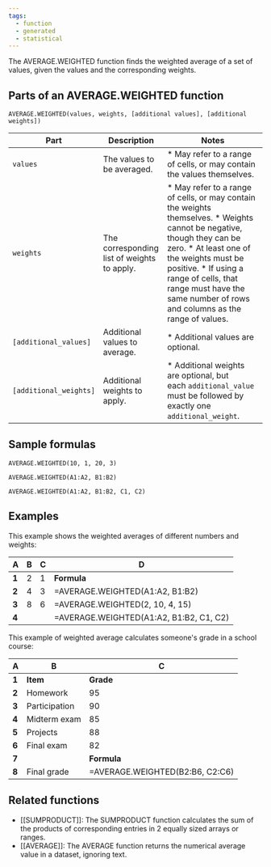 ```yaml
---
tags:
  - function
  - generated
  - statistical
---
```


The AVERAGE.WEIGHTED function finds the weighted average of a set of values, given the values and the corresponding weights.

Parts of an AVERAGE.WEIGHTED function
-------------------------------------

`AVERAGE.WEIGHTED(values, weights, [additional values], [additional weights])`

| Part | Description | Notes |
| --- | --- | --- |
| `values` | The values to be averaged. | * May refer to a range of cells, or may contain the values themselves. |
| `weights` | The corresponding list of weights to apply. | * May refer to a range of cells, or may contain the weights themselves. * Weights cannot be negative, though they can be zero. * At least one of the weights must be positive. * If using a range of cells, that range must have the same number of rows and columns as the range of values. |
| `[additional_values]` | Additional values to average. | * Additional values are optional. |
| `[additional_weights]` | Additional weights to apply. | * Additional weights are optional, but each `additional_value` must be followed by exactly one `additional_weight`. |

Sample formulas
---------------

`AVERAGE.WEIGHTED(10, 1, 20, 3)`

`AVERAGE.WEIGHTED(A1:A2, B1:B2)`

`AVERAGE.WEIGHTED(A1:A2, B1:B2, C1, C2)`

Examples
--------

This example shows the weighted averages of different numbers and weights:

| A | B | C | D |
| --- | --- | --- | --- |
| **1** | 2 | 1 | **Formula** | **Result** |
| **2** | 4 | 3 | =AVERAGE.WEIGHTED(A1:A2, B1:B2) | 3.5 |
| **3** | 8 | 6 | =AVERAGE.WEIGHTED(2, 10, 4, 15) | 3.2 |
| **4** |  |  | =AVERAGE.WEIGHTED(A1:A2, B1:B2, C1, C2) | 6.2 |

This example of weighted average calculates someone's grade in a school course:

| A | B | C |
| --- | --- | --- |
| **1** | **Item** | **Grade** | **Percentage of final grade** |
| **2** | Homework | 95 | 25% |
| **3** | Participation | 90 | 10% |
| **4** | Midterm exam | 85 | 15% |
| **5** | Projects | 88 | 20% |
| **6** | Final exam | 82 | 30% |
| **7** |  | **Formula** | **Result** |
| **8** | Final grade | =AVERAGE.WEIGHTED(B2:B6, C2:C6) | 87.7 |

Related functions
-----------------

* [[SUMPRODUCT]]: The SUMPRODUCT function calculates the sum of the products of corresponding entries in 2 equally sized arrays or ranges.
* [[AVERAGE]]: The AVERAGE function returns the numerical average value in a dataset, ignoring text.